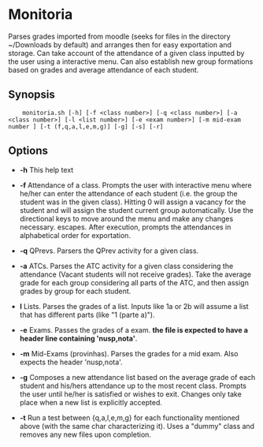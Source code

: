 # Monitoria

 Parses grades imported from moodle (seeks for files in the directory ~/Downloads by default) and arranges then for easy exportation and storage. Can take account of the attendance of a given class inputted by the user using a interactive menu. Can also establish new group formations based on grades and average attendance of each student.

## Synopsis
        monitoria.sh [-h] [-f <class number>] [-q <class number>] [-a <class number>] [-l <list number>] [-e <exam number>] [-m mid-exam number ] [-t (f,q,a,l,e,m,g)] [-g] [-s] [-r]

## Options
* **-h**	This help text


* **-f** Attendance of a class. Prompts the user with  interactive menu where he/her can enter the attendance of each student (i.e. the group the student was in the given class). Hitting 0 will assign a vacancy for the student and <Enter> will assign the student current group automatically. Use the directional keys <Up> <Down> to move around the menu and make any changes necessary. <Esc> escapes. After execution, prompts the attendances in alphabetical order for exportation.

* **-q**	QPrevs. Parsers the QPrev activity for a given class.

* **-a**	ATCs. Parses the ATC activity for a given class considering the attendance (Vacant students will not receive grades). Take the average grade for each group considering all parts of the ATC, and then assign grades by group for each student.

* **l**	Lists. Parses the grades of a list. Inputs like 1a or 2b will assume a list that has different parts (like "1 (parte a)").

* **-e**	Exams. Passes the grades of a exam. **the file is expected to have a header line containing 'nusp,nota'**.

* **-m**	Mid-Exams (provinhas). Parses the grades for a mid exam. Also expects the header 'nusp,nota'.

* **-g**	Composes a new attendance list based on the average grade of each student and his/hers attendance up to the most recent class. Prompts the user until he/her is satisfied or wishes to exit. Changes only take place when a new list is explicitly accepted.

* **-t**	Run a test between {q,a,l,e,m,g} for each functionality mentioned above (with the same char characterizing it). Uses a "dummy" class and removes any new files upon completion.

